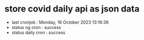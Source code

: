 # store covid daily api as json data

- last cronjob : Monday, 16 October 2023 13:16:36
- status og cron : success
- status daily cron : success
      
      